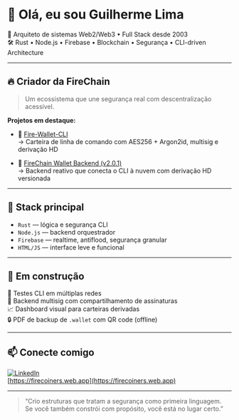 # 👋 Olá, eu sou Guilherme Lima

🎯 Arquiteto de sistemas Web2/Web3 • Full Stack desde 2003  
🛠️ Rust • Node.js • Firebase • Blockchain • Segurança • CLI-driven Architecture

---

## 🔥 Criador da FireChain

> Um ecossistema que une segurança real com descentralização acessível.

**Projetos em destaque:**

- 🧠 [Fire-Wallet-CLI](https://github.com/firechainmainnet/Fire-Wallet-CLI)  
  → Carteira de linha de comando com AES256 + Argon2id, multisig e derivação HD

- 🧱 [FireChain Wallet Backend (v2.0.1)](https://github.com/firechainmainnet/2.0.1_FireChain-Blockchain)  
  → Backend reativo que conecta o CLI à nuvem com derivação HD versionada

---

## 📡 Stack principal

- `Rust` — lógica e segurança CLI
- `Node.js` — backend orquestrador
- `Firebase` — realtime, antiflood, segurança granular
- `HTML/JS` — interface leve e funcional

---

## 🚀 Em construção

🔁 Testes CLI em múltiplas redes  
🧬 Backend multisig com compartilhamento de assinaturas  
📈 Dashboard visual para carteiras derivadas  
🔒 PDF de backup de `.wallet` com QR code (offline)

---

## 📫 Conecte comigo

[![LinkedIn](https://img.shields.io/badge/-guilhermelimadev--web3-blue?style=flat&logo=linkedin)](https://www.linkedin.com/in/guilhermelimadev-web3/)  
[https://firecoiners.web.app](https://firecoiners.web.app)

---

> “Crio estruturas que tratam a segurança como primeira linguagem.  
> Se você também constrói com propósito, você está no lugar certo.”
